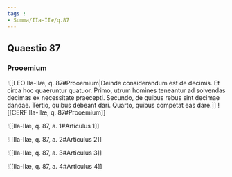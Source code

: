 ```yaml
---
tags : 
- Summa/IIa-IIæ/q.87
---
```


## Quaestio 87

### Prooemium

![[LEO IIa-IIæ, q. 87#Prooemium|Deinde considerandum est de decimis. Et circa hoc quaeruntur quatuor. Primo, utrum homines teneantur ad solvendas decimas ex necessitate praecepti. Secundo, de quibus rebus sint decimae dandae. Tertio, quibus debeant dari. Quarto, quibus competat eas dare.]]
![[CERF IIa-IIæ, q. 87#Prooemium]]

![[IIa-IIæ, q. 87, a. 1#Articulus 1]]

![[IIa-IIæ, q. 87, a. 2#Articulus 2]]

![[IIa-IIæ, q. 87, a. 3#Articulus 3]]

![[IIa-IIæ, q. 87, a. 4#Articulus 4]]

